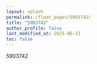 ```yaml
---
layout: splash
permalink: /float_pages/5903742/
title: "5903742"
author_profile: false
last_modified_at: 2025-06-13
toc: false
---
```

 
5903742
